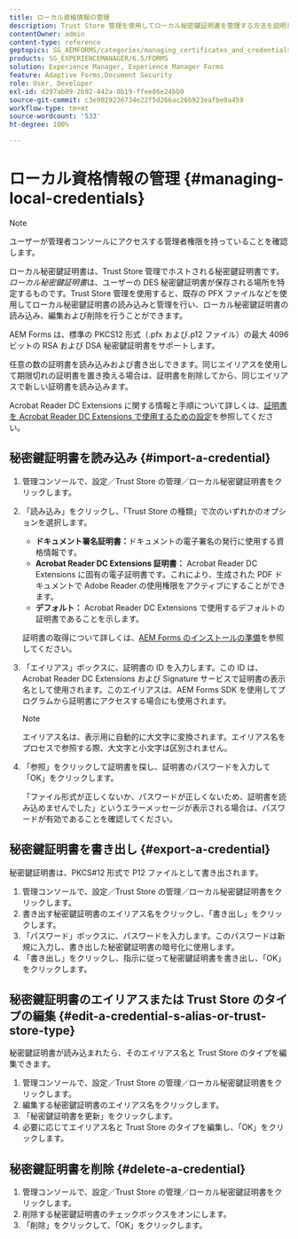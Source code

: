 ```yaml
---
title: ローカル資格情報の管理
description: Trust Store 管理を使用してローカル秘密鍵証明書を管理する方法を説明します。AEM Forms は、標準の PKCS12 形式の RSA 秘密鍵証明書および DSA 秘密鍵証明書をサポートします。
contentOwner: admin
content-type: reference
geptopics: SG_AEMFORMS/categories/managing_certificates_and_credentials
products: SG_EXPERIENCEMANAGER/6.5/FORMS
solution: Experience Manager, Experience Manager Forms
feature: Adaptive Forms,Document Security
role: User, Developer
exl-id: d297ab09-2b92-442a-8b19-ffee86e24bb9
source-git-commit: c3e9029236734e22f5d266ac26b923eafbe0a459
workflow-type: tm+mt
source-wordcount: '533'
ht-degree: 100%

---
```


# ローカル資格情報の管理 {#managing-local-credentials}

>[!NOTE]
> 
> ユーザーが管理者コンソールにアクセスする管理者権限を持っていることを確認します。

ローカル秘密鍵証明書は、Trust Store 管理でホストされる秘密鍵証明書です。*ローカル秘密鍵証明書*&#x200B;は、ユーザーの DES 秘密鍵証明書が保存される場所を特定するものです。Trust Store 管理を使用すると、既存の PFX ファイルなどを使用してローカル秘密鍵証明書の読み込みと管理を行い、ローカル秘密鍵証明書の読み込み、編集および削除を行うことができます。

AEM Forms は、標準の PKCS12 形式（.pfx および.p12 ファイル）の最大 4096 ビットの RSA および DSA 秘密鍵証明書をサポートします。

任意の数の証明書を読み込みおよび書き出しできます。同じエイリアスを使用して期限切れの証明書を置き換える場合は、証明書を削除してから、同じエイリアスで新しい証明書を読み込みます。

Acrobat Reader DC Extensions に関する情報と手順について詳しくは、[証明書を Acrobat Reader DC Extensions で使用するための設定](/help/forms/using/admin-help/configuring-credentials-acrobat-reader-dc.md#configuring-credentials-for-use-with-acrobat-reader-dc-extensions)を参照してください。

## 秘密鍵証明書を読み込み {#import-a-credential}

1. 管理コンソールで、設定／Trust Store の管理／ローカル秘密鍵証明書をクリックします。
1. 「読み込み」をクリックし、「Trust Store の種類」で次のいずれかのオプションを選択します。

   * **ドキュメント署名証明書：**&#x200B;ドキュメントの電子署名の発行に使用する資格情報です。
   * **Acrobat Reader DC Extensions 証明書：** Acrobat Reader DC Extensions に固有の電子証明書です。これにより、生成された PDF ドキュメントで Adobe Reader の使用権限をアクティブにすることができます。
   * **デフォルト：** Acrobat Reader DC Extensions で使用するデフォルトの証明書であることを示します。

   証明書の取得について詳しくは、[AEM Forms のインストールの準備](https://helpx.adobe.com/jp/pdf/aem-forms/6-3/prepare-install-single-server.pdf)を参照してください。

1. 「エイリアス」ボックスに、証明書の ID を入力します。この ID は、Acrobat Reader DC Extensions および Signature サービスで証明書の表示名として使用されます。このエイリアスは、AEM Forms SDK を使用してプログラムから証明書にアクセスする場合にも使用されます。

   >[!NOTE]
   >
   >エイリアス名は、表示用に自動的に大文字に変換されます。エイリアス名をプロセスで参照する際、大文字と小文字は区別されません。

1. 「参照」をクリックして証明書を探し、証明書のパスワードを入力して「OK」をクリックします。

   「ファイル形式が正しくないか、パスワードが正しくないため、証明書を読み込めませんでした」というエラーメッセージが表示される場合は、パスワードが有効であることを確認してください。

## 秘密鍵証明書を書き出し {#export-a-credential}

秘密鍵証明書は、PKCS#12 形式で P12 ファイルとして書き出されます。

1. 管理コンソールで、設定／Trust Store の管理／ローカル秘密鍵証明書をクリックします。
1. 書き出す秘密鍵証明書のエイリアス名をクリックし、「書き出し」をクリックします。
1. 「パスワード」ボックスに、パスワードを入力します。このパスワードは新規に入力し、書き出した秘密鍵証明書の暗号化に使用します。
1. 「書き出し」をクリックし、指示に従って秘密鍵証明書を書き出し、「OK」をクリックします。

## 秘密鍵証明書のエイリアスまたは Trust Store のタイプの編集 {#edit-a-credential-s-alias-or-trust-store-type}

秘密鍵証明書が読み込まれたら、そのエイリアス名と Trust Store のタイプを編集できます。

1. 管理コンソールで、設定／Trust Store の管理／ローカル秘密鍵証明書をクリックします。
1. 編集する秘密鍵証明書のエイリアス名をクリックします。
1. 「秘密鍵証明書を更新」をクリックします。
1. 必要に応じてエイリアス名と Trust Store のタイプを編集し、「OK」をクリックします。

## 秘密鍵証明書を削除 {#delete-a-credential}

1. 管理コンソールで、設定／Trust Store の管理／ローカル秘密鍵証明書をクリックします。
1. 削除する秘密鍵証明書のチェックボックスをオンにします。
1. 「削除」をクリックして、「OK」をクリックします。
